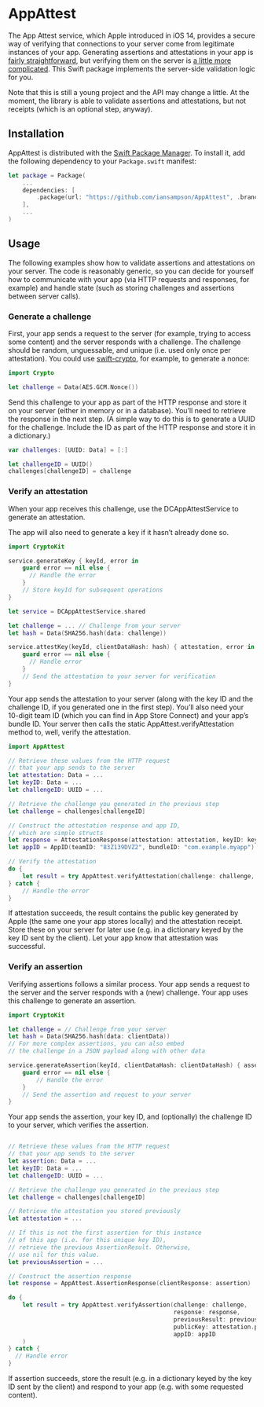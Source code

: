 # AppAttest

The App Attest service, which Apple introduced in iOS 14, provides a secure way of verifying that connections to your server come from legitimate instances of your app. Generating assertions and attestations in your app is [fairly straightforward](https://developer.apple.com/documentation/devicecheck/establishing_your_app_s_integrity), but verifying them on the server is [a little more complicated](https://developer.apple.com/documentation/devicecheck/validating_apps_that_connect_to_your_server). This Swift package implements the server-side validation logic for you.

Note that this is still a young project and the API may change a little. At the moment, the library is able to validate assertions and attestations, but not receipts (which is an optional step, anyway).


## Installation

AppAttest is distributed with the [Swift Package Manager](https://swift.org/package-manager/). To install it, add the following dependency to your `Package.swift` manifest:

``` Swift
let package = Package(
    ...
    dependencies: [
        .package(url: "https://github.com/iansampson/AppAttest", .branch("main"))
    ],
    ...
)
```


## Usage

The following examples show how to validate assertions and attestations on your server. The code is reasonably generic, so you can decide for yourself how to communicate with your app (via HTTP requests and responses, for example) and handle state (such as storing challenges and assertions between server calls).


### Generate a challenge

First, your app sends a request to the server (for example, trying to access some content) and the server responds with a challenge. The challenge should be random, unguessable, and unique (i.e. used only once per attestation). You could use [swift-crypto](https://github.com/apple/swift-crypto), for example, to generate a nonce:

``` Swift
import Crypto

let challenge = Data(AES.GCM.Nonce())
```

Send this challenge to your app as part of the HTTP response and store it on your server (either in memory or in a database). You’ll need to retrieve the response in the next step. (A simple way to do this is to generate a UUID for the challenge. Include the ID as part of the HTTP response and store it in a dictionary.)

``` Swift
var challenges: [UUID: Data] = [:]

let challengeID = UUID()
challenges[challengeID] = challenge
```


### Verify an attestation

When your app receives this challenge, use the DCAppAttestService to generate an attestation.

The app will also need to generate a key if it hasn’t already done so.

``` Swift
import CryptoKit

service.generateKey { keyId, error in
    guard error == nil else {
      // Handle the error
    }
    // Store keyId for subsequent operations
}

let service = DCAppAttestService.shared

let challenge = ... // Challenge from your server
let hash = Data(SHA256.hash(data: challenge))

service.attestKey(keyId, clientDataHash: hash) { attestation, error in
    guard error == nil else {
      // Handle error
    }
    // Send the attestation to your server for verification
}
```

Your app sends the attestation to your server (along with the key ID and the challenge ID, if you generated one in the first step). You’ll also need your 10-digit team ID (which you can find in App Store Connect) and your app’s bundle ID. Your server then calls the static AppAttest.verifyAttestation method to, well, verify the attestation.

``` Swift
import AppAttest

// Retrieve these values from the HTTP request
// that your app sends to the server
let attestation: Data = ...
let keyID: Data = ...
let challengeID: UUID = ...

// Retrieve the challenge you generated in the previous step
let challenge = challenges[challengeID]

// Construct the attestation response and app ID,
// which are simple structs
let response = AttestationResponse(attestation: attestation, keyID: keyID)
let appID = AppID(teamID: "83Z139DVZ2", bundleID: "com.example.myapp")

// Verify the attestation
do {
    let result = try AppAttest.verifyAttestation(challenge: challenge, response, appID: appID)
} catch {
    // Handle the error
}
```

If attestation succeeds, the result contains the public key generated by Apple (the same one your app stores locally) and the attestation receipt. Store these on your server for later use (e.g. in a dictionary keyed by the key ID sent by the client). Let your app know that attestation was successful.


### Verify an assertion

Verifying assertions follows a similar process. Your app sends a request to the server and the server responds with a (new) challenge. Your app uses this challenge to generate an assertion.

``` Swift
import CryptoKit

let challenge = // Challenge from your server
let hash = Data(SHA256.hash(data: clientData))
// For more complex assertions, you can also embed
// the challenge in a JSON payload along with other data

service.generateAssertion(keyId, clientDataHash: clientDataHash) { assertion, error in
    guard error == nil else {
        // Handle the error
    }
    // Send the assertion and request to your server
}
```

Your app sends the assertion, your key ID, and (optionally) the challenge ID to your server, which verifies the assertion.

``` Swift

// Retrieve these values from the HTTP request
// that your app sends to the server
let assertion: Data = ...
let keyID: Data = ...
let challengeID: UUID = ...

// Retrieve the challenge you generated in the previous step
let challenge = challenges[challengeID]

// Retrieve the attestation you stored previously
let attestation = ...

// If this is not the first assertion for this instance
// of this app (i.e. for this unique key ID),
// retrieve the previous AssertionResult. Otherwise,
// use nil for this value.
let previousAssertion = ...

// Construct the assertion response
let response = AppAttest.AssertionResponse(clientResponse: assertion)

do {
    let result = try AppAttest.verifyAssertion(challenge: challenge,
                                               response: response,
                                               previousResult: previousAssertion,
                                               publicKey: attestation.publicKey,
                                               appID: appID
    )
} catch {
  // Handle error
}
```

If assertion succeeds, store the result (e.g. in a dictionary keyed by the key ID sent by the client) and respond to your app (e.g. with some requested content).
